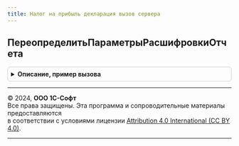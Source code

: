```yaml
---
title: Налог на прибыль декларация вызов сервера
---
```



## ПереопределитьПараметрыРасшифровкиОтчета
<details style="margin: 1em 0; padding: 0.5em; border: 1px solid #ccc; border-radius: 6px;">

<summary style="font-weight: bold; cursor: pointer;">Описание, пример вызова</summary>

```bsl

// Переопределяет параметры расшифровки отчета Декларация по налогу на прибыль.
//
// Параметры:
//   ПараметрыОтчета - Структура - структура параметров отчета, необходимых для формирования расшифровки.
//
Процедура ПереопределитьПараметрыРасшифровкиОтчета(ПараметрыОтчета) Экспорт
```

Пример вызова
```bsl
НалогНаПрибыльДекларацияВызовСервера.ПереопределитьПараметрыРасшифровкиОтчета(ПараметрыОтчета) 
```
</details>

---

© 2024, **ООО 1С-Софт**  
Все права защищены. Эта программа и сопроводительные материалы предоставляются  
в соответствии с условиями лицензии [Attribution 4.0 International (CC BY 4.0)](https://creativecommons.org/licenses/by/4.0/legalcode).

---
